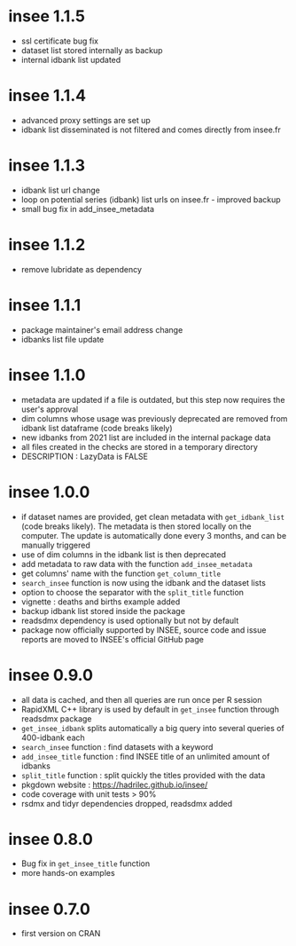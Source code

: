 # insee 1.1.5
* ssl certificate bug fix
* dataset list stored internally as backup
* internal idbank list updated

# insee 1.1.4

* advanced proxy settings are set up
* idbank list disseminated is not filtered and comes directly from insee.fr

# insee 1.1.3

* idbank list url change
* loop on potential series (idbank) list urls on insee.fr - improved backup
* small bug fix in add_insee_metadata

# insee 1.1.2

* remove lubridate as dependency

# insee 1.1.1

* package maintainer's email address change
* idbanks list file update

# insee 1.1.0

* metadata are updated if a file is outdated, but this step now requires the user's approval
* dim columns whose usage was previously deprecated are removed from idbank list dataframe (code breaks likely) 
* new idbanks from 2021 list are included in the internal package data
* all files created in the checks are stored in a temporary directory
* DESCRIPTION : LazyData is FALSE

# insee 1.0.0

* if dataset names are provided, get clean metadata with `get_idbank_list` (code breaks likely). The metadata is then stored locally on the computer. The update is automatically done every 3 months, and can be manually triggered
* use of dim columns in the idbank list is then deprecated
* add metadata to raw data with the function `add_insee_metadata`
* get columns' name with the function `get_column_title`
* `search_insee` function is now using the idbank and the dataset lists
* option to choose the separator with the `split_title` function
* vignette : deaths and births example added
* backup idbank list stored inside the package
* readsdmx dependency is used optionally but not by default
* package now officially supported by INSEE, source code and issue reports are moved to INSEE's official GitHub page

# insee 0.9.0

* all data is cached, and then all queries are run once per R session
* RapidXML C++ library is used by default in `get_insee` function through readsdmx package
* `get_insee_idbank` splits automatically a big query into several queries of 400-idbank each
* `search_insee` function : find datasets with a keyword
* `add_insee_title` function : find INSEE title of an unlimited amount of idbanks
* `split_title` function : split quickly the titles provided with the data
* pkgdown website : https://hadrilec.github.io/insee/
* code coverage with unit tests > 90%
* rsdmx and tidyr dependencies dropped, readsdmx added

# insee 0.8.0

* Bug fix in `get_insee_title` function
* more hands-on examples 

# insee 0.7.0

* first version on CRAN
